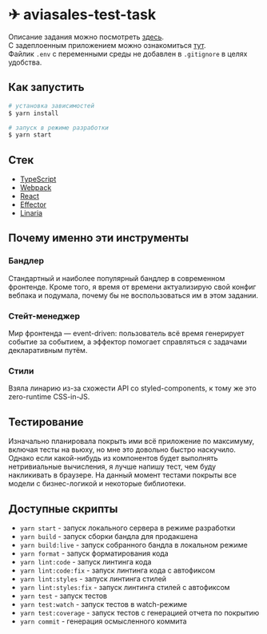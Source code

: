 # ✈ aviasales-test-task

Описание задания можно посмотреть [здесь](https://github.com/KosyanMedia/test-tasks/tree/master/aviasales_frontend).<br />
С задеплоенным приложением можно ознакомиться [тут](https://aviasales-test-task-theta.vercel.app/).<br />
Файлик `.env` с переменными среды не добавлен в `.gitignore` в целях удобства.

## Как запустить


```bash
# установка зависимостей
$ yarn install

# запуск в режиме разработки
$ yarn start
```

## Стек

- [TypeScript](https://typescriptlang.org)
- [Webpack](https://webpack.js.org)
- [React](https://ru.reactjs.org)
- [Effector](https://effector.dev)
- [Linaria](https://linaria.dev)

## Почему именно эти инструменты

### Бандлер

Стандартный и наиболее популярный бандлер в современном фронтенде. Кроме того, я время от времени актуализирую свой конфиг вебпака и подумала, почему бы не воспользоваться им в этом задании.

### Стейт-менеджер

Мир фронтенда — event-driven: пользователь всё время генерирует событие за событием, а эффектор помогает справляться с задачами декларативным путём.

### Стили

Взяла линарию из-за схожести API со styled-components, к тому же это zero-runtime CSS-in-JS.

## Тестирование

Изначально планировала покрыть ими всё приложение по максимуму, включая тесты на вьюху, но мне это довольно быстро наскучило. Однако если какой-нибудь из компонентов будет выполнять нетривиальные вычисления, я лучше напишу тест, чем буду накликивать в браузере. На данный момент тестами покрыты все модели с бизнес-логикой и некоторые библиотеки.

## Доступные скрипты

- `yarn start` - запуск локального сервера в режиме разработки
- `yarn build` - запуск сборки бандла для продакшена
- `yarn build:live` - запуск собранного бандла в локальном режиме
- `yarn format` - запуск форматирования кода
- `yarn lint:code` - запуск линтинга кода
- `yarn lint:code:fix` - запуск линтинга кода с автофиксом
- `yarn lint:styles` - запуск линтинга стилей
- `yarn lint:styles:fix` - запуск линтинга стилей с автофиксом
- `yarn test` - запуск тестов
- `yarn test:watch` - запуск тестов в watch-режиме
- `yarn test:coverage` - запуск тестов с генерацией отчета по покрытию
- `yarn commit` - генерация осмысленного коммита

